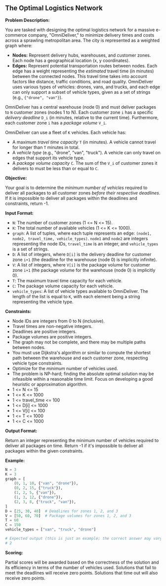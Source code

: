 ## The Optimal Logistics Network

**Problem Description:**

You are tasked with designing the optimal logistics network for a massive e-commerce company, "OmniDeliver," to minimize delivery times and costs across a sprawling metropolitan area. The city is represented as a weighted graph where:

*   **Nodes:** Represent delivery hubs, warehouses, and customer zones. Each node has a geographical location (x, y coordinates).
*   **Edges:** Represent potential transportation routes between nodes. Each edge has a weight representing the *estimated* travel time (in minutes) between the connected nodes. This travel time takes into account factors like distance, traffic conditions, and road quality. OmniDeliver uses various types of vehicles: drones, vans, and trucks, and each edge can only support a subset of vehicle types, given as a set of strings (e.g., `{"drone", "van"}`).

OmniDeliver has a central warehouse (node 0) and must deliver packages to `N` customer zones (nodes 1 to N). Each customer zone `i` has a specific *delivery deadline* `D_i` (in minutes, relative to the current time). Furthermore, each customer zone `i` has a *package volume* `V_i`.

OmniDeliver can use a fleet of `K` vehicles. Each vehicle has:

*   A maximum *travel time capacity* `T` (in minutes). A vehicle cannot travel for longer than `T` minutes in total.
*   A *vehicle type* (e.g., "drone", "van", "truck"). A vehicle can only travel on edges that support its vehicle type.
*   A *package volume capacity* `C`. The sum of the `V_i` of customer zones it delivers to must be less than or equal to `C`.

**Objective:**

Your goal is to determine the *minimum number of vehicles* required to deliver all packages to all customer zones *before their respective deadlines*. If it is impossible to deliver all packages within the deadlines and constraints, return -1.

**Input Format:**

*   `N`: The number of customer zones (1 <= N <= 15).
*   `K`: The total number of available vehicles (1 <= K <= 1000).
*   `graph`: A list of tuples, where each tuple represents an edge: `(node1, node2, travel_time, vehicle_types)`. `node1` and `node2` are integers representing the node IDs, `travel_time` is an integer, and `vehicle_types` is a set of strings.
*   `D`: A list of integers, where `D[i]` is the delivery deadline for customer zone `i+1` (the deadline for the warehouse (node 0) is implicitly infinite).
*   `V`: A list of integers, where `V[i]` is the package volume for customer zone `i+1` (the package volume for the warehouse (node 0) is implicitly 0).
*   `T`: The maximum travel time capacity for each vehicle.
*   `C`: The package volume capacity for each vehicle.
*   `vehicle_types`: A list of vehicle types available to OmniDeliver. The length of the list is equal to `K`, with each element being a string representing the vehicle type.

**Constraints:**

*   Node IDs are integers from 0 to N (inclusive).
*   Travel times are non-negative integers.
*   Deadlines are positive integers.
*   Package volumes are positive integers.
*   The graph may not be complete, and there may be multiple paths between nodes.
*   You must use Dijkstra's algorithm or similar to compute the shortest path between the warehouse and each customer zone, respecting vehicle type constraints.
*   Optimize for the *minimum* number of vehicles used.
*   The problem is NP-hard; finding the absolute optimal solution may be infeasible within a reasonable time limit. Focus on developing a good heuristic or approximation algorithm.
*   1 <= N <= 15
*   1 <= K <= 1000
*   1 <= travel_time <= 100
*   1 <= D[i] <= 1000
*   1 <= V[i] <= 100
*   1 <= T <= 1000
*   1 <= C <= 1000

**Output Format:**

Return an integer representing the minimum number of vehicles required to deliver all packages on time. Return -1 if it's impossible to deliver all packages within the given constraints.

**Example:**

```python
N = 3
K = 3
graph = [
    (0, 1, 10, {"van", "drone"}),
    (0, 2, 15, {"truck"}),
    (1, 2, 5, {"van"}),
    (1, 3, 12, {"drone"}),
    (2, 3, 8, {"truck", "van"}),
]
D = [25, 30, 40]  # Deadlines for zones 1, 2, and 3
V = [50, 60, 70]  # Package volumes for zones 1, 2, and 3
T = 60
C = 150
vehicle_types = ["van", "truck", "drone"]

# Expected output (this is just an example; the correct answer may vary based on the optimal solution):
# 2
```

**Scoring:**

Partial scores will be awarded based on the correctness of the solution and its efficiency in terms of the number of vehicles used. Solutions that fail to meet the deadlines will receive zero points. Solutions that time out will also receive zero points.
